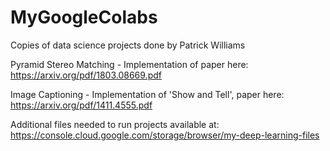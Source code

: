 # MyGoogleColabs
Copies of data science projects done by Patrick Williams

Pyramid Stereo Matching - Implementation of paper here: https://arxiv.org/pdf/1803.08669.pdf

Image Captioning - Implementation of 'Show and Tell', paper here: https://arxiv.org/pdf/1411.4555.pdf

Additional files needed to run projects available at: https://console.cloud.google.com/storage/browser/my-deep-learning-files
